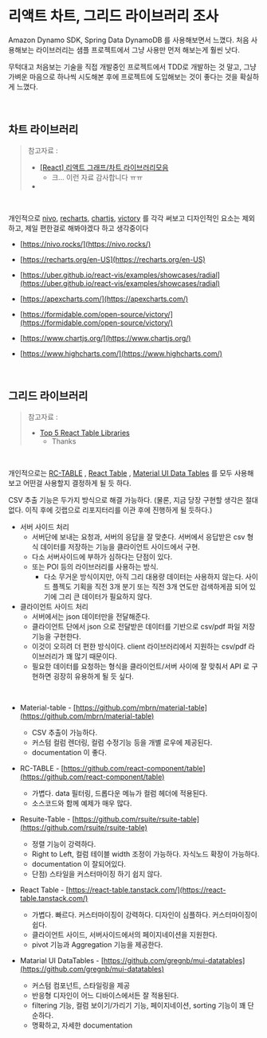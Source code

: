# 리액트 차트, 그리드 라이브러리 조사

Amazon Dynamo SDK, Spring Data DynamoDB 를 사용해보면서 느꼈다. 처음 사용해보는 라이브러리는 샘플 프로젝트에서 그냥 사용만 먼저 해보는게 훨씬 낫다.<br>

무턱대고 처음보는 기술을 직접 개발중인 프로젝트에서 TDD로 개발하는 것 말고, 그냥 가벼운 마음으로 하나씩 시도해본 후에 프로젝트에 도입해보는 것이 좋다는 것을 확실하게 느꼈다.<br>

<br>

## 차트 라이브러리 

>  참고자료 : 
>
> - [[React] 리액트 그래프/차트 라이브러리모음](https://velog.io/@eunjin/React-%EB%A6%AC%EC%95%A1%ED%8A%B8-%EA%B7%B8%EB%9E%98%ED%94%84%EC%B0%A8%ED%8A%B8-%EB%9D%BC%EC%9D%B4%EB%B8%8C%EB%9F%AC%EB%A6%AC-%EB%AA%A8%EC%9D%8C)<br>
>   - 크... 이런 자료 감사합니다 ㅠㅠ
> - 

<br>

개인적으로 [nivo](https://nivo.rocks/), [recharts](https://recharts.org/en-US), [chartjs](https://www.chartjs.org/),  [victory](https://formidable.com/open-source/victory/) 를 각각 써보고 디자인적인 요소는 제외하고, 제일 편한걸로 해봐야겠다 하고 생각중이다<br>

- [https://nivo.rocks/](https://nivo.rocks/)
- [https://recharts.org/en-US](https://recharts.org/en-US)

- [https://uber.github.io/react-vis/examples/showcases/radial](https://uber.github.io/react-vis/examples/showcases/radial)
- [https://apexcharts.com/](https://apexcharts.com/)

- [https://formidable.com/open-source/victory/](https://formidable.com/open-source/victory/)

- [https://www.chartjs.org/](https://www.chartjs.org/)

- [https://www.highcharts.com/](https://www.highcharts.com/)

<br>

## 그리드 라이브러리

> 참고자료 : 
>
> - [Top 5 React Table Libraries](https://blog.bitsrc.io/top-5-react-table-libraries-170505f75da7)
>   - Thanks

<br>

개인적으로는 [RC-TABLE](https://github.com/react-component/table) , [React Table](https://react-table.tanstack.com/) , [Material UI Data Tables](https://github.com/gregnb/mui-datatables) 를 모두 사용해보고 어떤걸 사용할지 결정하게 될 듯 하다. <br>

CSV 추출 기능은 두가지 방식으로 해결 가능하다. (물론, 지금 당장 구현할 생각은 절대 없다. 이직 후에 깃랩으로 리포지터리를 이관 후에 진행하게 될 듯하다.)<br>

- 서버 사이드 처리
  - 서버단에 보내는 요청과, 서버의 응답을 잘 맞춘다. 서버에서 응답받은 csv 형식 데이터를 저장하는 기능을 클라이언트 사이드에서 구현. 
  - 다소 서버사이드에 부하가 심하다는 단점이 있다.
  - 또는 POI 등의 라이브러리를 사용하는 방식.
    - 다소 무거운 방식이지만, 아직 그리 대용량 데이터는 사용하지 않는다. 사이드 플젝도 기획을 직전 3개 분기 또는 직전 3개 연도만 검색하게끔 되어 있기에 그리 큰 데이터가 필요하지 않다.
- 클라이언트 사이드 처리
  - 서버에서는 json 데이터만을 전달해준다.
  - 클라이언트 단에서 json 으로 전달받은 데이터를 기반으로 csv/pdf 파일 저장 기능을 구현한다.
  - 이것이 오히려 더 편한 방식이다. client 라이브러리에서 지원하는 csv/pdf 라이브러리가 꽤 많기 때문이다.
  - 필요한 데이터를 요청하는 형식을 클라이언트/서버 사이에 잘 맞춰서 API 로 구현하면 굉장히 유용하게 될 듯 싶다.

<br>

- Material-table - [https://github.com/mbrn/material-table](https://github.com/mbrn/material-table)
  - CSV 추출이 가능하다.
  - 커스텀 컬럼 렌더링, 컬럼 수정기능 등을 개별 로우에 제공된다.
  - documentation 이 좋다.
- RC-TABLE - [https://github.com/react-component/table](https://github.com/react-component/table)
  - 가볍다. data 필터링, 드롭다운 메뉴가 컬럼 헤더에 적용된다.
  - 소스코드와 함께 예제가 매우 많다.
- Resuite-Table - [https://github.com/rsuite/rsuite-table](https://github.com/rsuite/rsuite-table)
  - 정렬 기능이 강력하다.
  - Right to Left, 컬럼 테이블 width 조정이 가능하다. 자식노드 확장이 가능하다.
  - documentation 이 잘되어있다.
  - 단점) 스타일을 커스터마이징 하기 쉽지 않다.
- React Table - [https://react-table.tanstack.com/](https://react-table.tanstack.com/)
  - 가볍다. 빠르다. 커스터마이징이 강력하다. 디자인이 심플하다. 커스터마이징이 쉽다. 
  - 클라이언트 사이드, 서버사이드에서의 페이지네이션을 지원한다.
  - pivot 기능과 Aggregation 기능을 제공한다.

- Matarial UI DataTables - [https://github.com/gregnb/mui-datatables](https://github.com/gregnb/mui-datatables)
  - 커스텀 컴포넌트, 스타일링을 제공
  - 반응형 디자인이 어느 디바이스에서든 잘 적용된다.
  - filtering 기능, 컬럼 보이기/가리기 기능, 페이지네이션,  sorting 기능이 꽤 단순하다.
  - 명확하고, 자세한 documentation

<br>